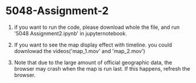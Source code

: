 # 5048-Assignment-2

1. if you want to run the code, please download whole the file, and run '5048 Assignment2.ipynb' in jupyternotebook. 

2. If you want to see the map display effect with timeline. you could downlowad the videos('map_1.mov' and 'map_2.mov')

3. Note that due to the large amount of official geographic data, the browser may crash when the map is run last. If this happens, refresh the browser.
